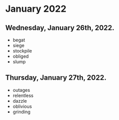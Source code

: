 # January 2022
## Wednesday, January 26th, 2022.
- begat
- siege
- stockpile
- obliged
- slump

## Thursday, January 27th, 2022.
- outages
- relentless
- dazzle
- oblivious
- grinding
